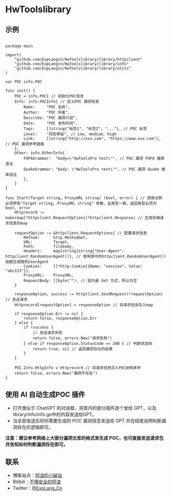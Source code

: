 # HwToolslibrary
## 示例
```Golang

package main

import(
	"github.com/ExpLangcn/HwToolslibrary/library/httpclient"
	"github.com/ExpLangcn/HwToolslibrary/library/info"
	"github.com/ExpLangcn/HwToolslibrary/library/utils"	
)

var POC info.POC

func init() {
    POC = info.POC{ // 初始化POC信息
    Info: info.POCInfo{ // 定义POC 漏洞信息
        Name:     "POC 名称",
        Author:   "POC 作者",
        Describe: "POC 漏洞介绍",
        Date:     "POC 发布时间",
        Tags:     []string{"标签1", "标签2", "..."}, // POC 标签
        Level:    "风险等级", // Low, medium, high
        Link:     []string{"http://xxx.com", "https://www.xxx.com"}, // POC 漏洞参考链接
    },
    Other: info.OtherInfo{
        FOFAGrammar:  "body=\"HwToolsPro test\"", // POC 漏洞 FOFA 搜索语法
        QuakeGrammar: "body: \"HwToolsPro test\"", // POC 漏洞 Quake 搜索语法
        }, 
    }
}

func Start(Target string, ProxyURL string) (bool, error) { // 调用试例 必须带有"Target string, ProxyURL string" 参数，且类型一致，返回类型必须为bool, error
    Httprecord := make(map[*httpclient.RequestOptions]*httpclient.Response) // 生成存储请求信息的map
	
	requestOption := &httpclient.RequestOptions{ // 配置请求信息
		Method:      http.MethodGet, 
		URL:         Target,
		Path:        filebody, 
		Headers:     map[string]string{"User-Agent": httpclient.RandomUserAgent()}, // 使用库中的httpclient.RandomUserAgent()函数生成随机UserAgent 
		Cookies:     []*http.Cookie{{Name: "session", Value: "abc123"}}, 
		ProxyURL:    ProxyURL, 
		RequestBody: []byte(""), // 因为是 Get 方式，所以为空
    }

    responseOption, success := httpclient.SendRequest(*requestOption) // 发送请求
    Httprecord[requestOption] = responseOption // 将请求信息存入map

    if responseOption.Err != nil {
		return false, responseOption.Err
	} else {
		if !success {
            // 发送请求失败
            return false, errors.New("请求失败")
        } else if responseOption.StatusCode == 200 { // 判断状态码
            return true, nil // 返回漏洞存在的结果
        }
    }

    POC.Info.HttpInfo = Httprecord // 将请求信息存入POC结构体中 
	return false, errors.New("漏洞不存在")
}
```

## 使用 AI 自动生成POC 插件
* 打开类似于 ChatGPT 的对话框，将库内的部分插件逐个发给 GPT，以及library/info/info.go中的内容发送给GPT。
* 当全部发送后将你需要生成的 POC 漏洞信息发送给 GPT 并在结尾说明判断漏洞存在的逻辑即可。

**注意：建议参考网络上大部分漏洞文库的格式来生成 POC，也可直接发送请求包并告知如何判断漏洞存在即可。**

## 联系

* 博客站点：[阿浪的小破站](https://www.yunjianxx.com/)
* Bilibili：[不懂安全的阿浪](https://space.bilibili.com/3546377619508015)
* Twitter：[@ExpLang_Cn](https://twitter.com/ExpLang_Cn)